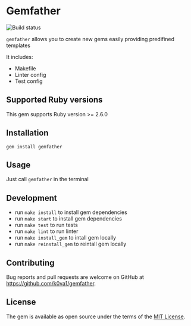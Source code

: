 # Gemfather

![Build status](https://github.com/k0va1/gemfather/actions/workflows/main.yml/badge.svg)

`gemfather` allows you to create new gems easily providing predifined templates

It includes:
* Makefile
* Linter config
* Test config

## Supported Ruby versions

This gem supports Ruby version >= 2.6.0

## Installation

`gem install gemfather`

## Usage

Just call `gemfather` in the terminal

## Development

* run `make install` to install gem dependencies
* run `make start` to install gem dependencies
* run `make test` to run tests
* run `make lint` to run linter
* run `make install_gem` to intall gem locally
* run `make reinstall_gem` to reintall gem locally

## Contributing

Bug reports and pull requests are welcome on GitHub at https://github.com/k0va1/gemfather.

## License

The gem is available as open source under the terms of the [MIT License](https://opensource.org/licenses/MIT).
